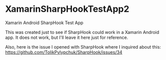 # XamarinSharpHookTestApp2
Xamarin Android SharpHook Test App

This was created just to see if SharpHook could work in a Xamarin Android app. It does not work, but I'll leave it here just for reference. 

Also, here is the issue I opened with SharpHook where I inquired about this:
https://github.com/TolikPylypchuk/SharpHook/issues/34

